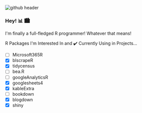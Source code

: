 ![github header](https://user-images.githubusercontent.com/83670784/117069324-f4421780-acf1-11eb-91d9-5167a57071a5.png)
### Hey! :bar_chart:	:cityscape:

I'm finally a full-fledged R programmer! Whatever that means!

R Packages I'm Interested In and :heavy_check_mark:	 Currently Using in Projects...
- [ ] Microsoft365R
- [x] blscrapeR
- [x] tidycensus
- [ ] bea.R
- [ ] googleAnalyticsR
- [x] googlesheets4
- [x] kableExtra
- [ ] bookdown
- [x] blogdown
- [x] shiny

<!--
**laura-182/laura-182** is a ✨ _special_ ✨ repository because its `README.md` (this file) appears on your GitHub profile.

Here are some ideas to get you started:

- 🔭 I’m currently working on ...
- 🌱 I’m currently learning ...
- 👯 I’m looking to collaborate on ...
- 🤔 I’m looking for help with ...
- 💬 Ask me about ...
- 📫 How to reach me: ...
- 😄 Pronouns: ...
- ⚡ Fun fact: ...
-->
